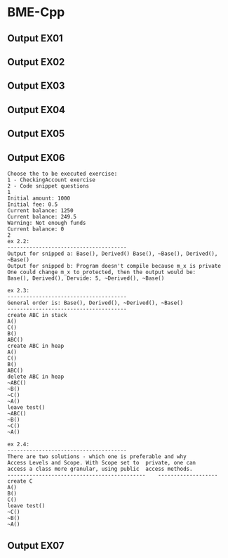 # BME-Cpp

## Output EX01 ##

## Output EX02 ##

## Output EX03 ##

## Output EX04 ##

## Output EX05 ##

## Output EX06 ##

    Choose the to be executed exercise:
    1 - CheckingAccount exercise
    2 - Code snippet questions
    1
    Initial amount: 1000
    Initial fee: 0.5
    Current balance: 1250
    Current balance: 249.5
    Warning: Not enough funds
    Current balance: 0
    2
    ex 2.2:
    --------------------------------------
    Output for snipped a: Base(), Derived() Base(), ~Base(), Derived(), ~Base()
    Output for snipped b: Program doesn't compile because m_x is private
    One could change m_x to protected, then the output would be:
    Base(), Derived(), Dervide: 5, ~Derived(), ~Base()

    ex 2.3:
    --------------------------------------
    General order is: Base(), Derived(), ~Derived(), ~Base()
    --------------------------------------
    create ABC in stack
    A()
    C()
    B()
    ABC()
    create ABC in heap
    A()
    C()
    B()
    ABC()
    delete ABC in heap
    ~ABC()
    ~B()
    ~C()
    ~A()
    leave test()
    ~ABC()
    ~B()
    ~C()
    ~A()

    ex 2.4:
    --------------------------------------
    There are two solutions - which one is preferable and why
    Access Levels and Scope. With Scope set to  private, one can
    access a class more granular, using public  access methods.
    --------------------------------------------    -------------------
    create C
    A()
    B()
    C()
    leave test()
    ~C()
    ~B()
    ~A()


## Output EX07 ##
	

